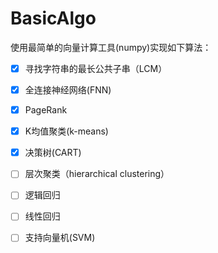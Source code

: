 # BasicAlgo



使用最简单的向量计算工具(numpy)实现如下算法：

- [x] 寻找字符串的最长公共子串（LCM）
- [x] 全连接神经网络(FNN)
- [x] PageRank
- [x] K均值聚类(k-means)
- [x] 决策树(CART)
- [ ] 层次聚类（hierarchical clustering）
- [ ] 逻辑回归
- [ ] 线性回归
- [ ] 支持向量机(SVM)

